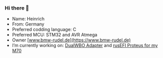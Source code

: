 ### Hi there 👋

- Name: Heinrich
- From: Germany
- Preferred codding language: C
- Preferred MCU: STM32 and AVR Atmega
- Owner [www.bmw-rudel.de](https://www.bmw-rudel.de)
- I’m currently working on: [DualWBO Adapter](https://github.com/HeinrichG-V12/Dual_WBO) and [rusEFI Proteus for my M70](https://github.com/HeinrichG-V12/M70_rusEFI)

<!--
**HeinrichG-V12/HeinrichG-V12** is a ✨ _special_ ✨ repository because its `README.md` (this file) appears on your GitHub profile.

Here are some ideas to get you started:

- 🔭 I’m currently working on ...
- 🌱 I’m currently learning ...
- 👯 I’m looking to collaborate on ...
- 🤔 I’m looking for help with ...
- 💬 Ask me about ...
- 📫 How to reach me: ...
- 😄 Pronouns: ...
- ⚡ Fun fact: ...
-->
